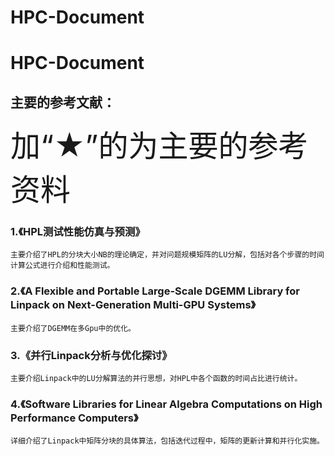 # HPC-Document
# HPC-Document
## 主要的参考文献： 
<font size="10">加“★”的为主要的参考资料</font><br>
###  1.《HPL测试性能仿真与预测》
	主要介绍了HPL的分块大小NB的理论确定，并对问题规模矩阵的LU分解，包括对各个步骤的时间计算公式进行介绍和性能测试。
### 2.《A Flexible and Portable Large-Scale DGEMM Library for Linpack on Next-Generation Multi-GPU Systems》
	主要介绍了DGEMM在多Gpu中的优化。
### 3.《并行Linpack分析与优化探讨》
	主要介绍Linpack中的LU分解算法的并行思想，对HPL中各个函数的时间占比进行统计。
### 4.《Software Libraries for Linear Algebra Computations on High Performance Computers》
	详细介绍了Linpack中矩阵分块的具体算法，包括迭代过程中，矩阵的更新计算和并行化实施。

    
